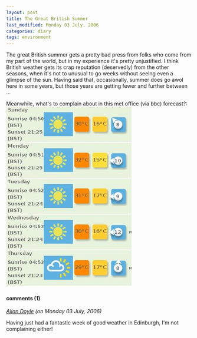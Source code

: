 ```yaml
---
layout: post
title: The Great British Summer
last_modified: Monday 03 July, 2006
categories: diary
tags: environment
---
```

The great British summer gets a pretty bad press from folks who come from my part of the world, but in my experience it's pretty unjustified. I think British weather gets its crap reputation (deservedly) from the other seasons, when it's not to unusual to go weeks without seeing even a glimpse of the sun. Having said that, occasionally, summer does go awol here in some years, but those years are getting fewer and further between ...

Meanwhile, what's to complain about in this met office (via bbc) forecast?:
![Image: IMAGE: static/2006/07/02/weather.forecast.crop.jpg ](/assets/images/2006-07-02-weather.forecast.crop.jpg)


#### comments (1)

*[Allan Doyle](http://think.random-stuff.org/FrontPage/archive/2006/02/24/trackback-rss-and-opml) (on Monday 03 July, 2006)*

Having just had a fantastic week of good weather in Edinburgh, I'm not complaining either!
